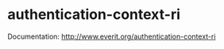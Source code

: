 authentication-context-ri
=========================

Documentation: http://www.everit.org/authentication-context-ri
